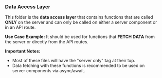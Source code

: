 ### Data Access Layer

This folder is the **data access layer** that contains functions that are called
**ONLY** on the server and can only be called on either a server component or in
an API route.

**Use Case Example:** It should be used for functions that **FETCH DATA** from
the server or directly from the API routes.

**Important Notes:**

- Most of these files will have the "server only" tag at their top.
- Data fetching with these functions is recommended to be used on server
  components via async/await.
